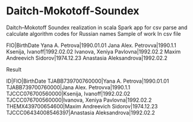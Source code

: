 # Daitch-Mokotoff-Soundex
Daitch–Mokotoff Soundex realization in scala
Spark app for csv parse and calculate algorithm codes for Russian names
Sample of work 
In csv file

FIO|BirthDate
Yana A. Petrova|1990.01.01
Jana Alex. Petrovva|1990.1.1
Ksenija, Ivanoff|1992.02.02
Ivanova, Xeniya Pavlovna|1992.02.2
Maxim Andreevich Sidorov|1974.12.23
Anastasia Aleksandrova|1992.02.2


Result

ID|FIO|BirthDate
TJABB739700760000|Yana A. Petrova|1990.01.01
TJABB739700760000|Jana Alex. Petrovva|1990.1.1
TJCCC076700560000|Ksenija, Ivanoff|1992.02.02
TJCCC076700560000|Ivanova, Xeniya Pavlovna|1992.02.2
THEMX439700654600|Maxim Andreevich Sidorov|1974.12.23
TJCCC06434008546397|Anastasia Aleksandrova|1992.02.2
